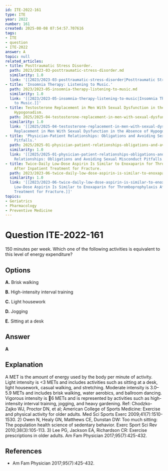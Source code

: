 ```yaml
---
id: ITE-2022-161
type: ITE
year: 2022
number: 161
created: 2025-08-08 07:54:57.707616
tags:
- ITE
- question
- ITE-2022
answer: A
topic: null
related_articles:
- title: Posttraumatic Stress Disorder.
  path: 2023/2023-03-posttraumatic-stress-disorder.md
  similarity: 1.0
  link: '[[2023/2023-03-posttraumatic-stress-disorder|Posttraumatic Stress Disorder.]]'
- title: 'Insomnia Therapy: Listening to Music.'
  path: 2023/2023-05-insomnia-therapy-listening-to-music.md
  similarity: 1.0
  link: '[[2023/2023-05-insomnia-therapy-listening-to-music|Insomnia Therapy: Listening
    to Music.]]'
- title: Testosterone Replacement in Men With Sexual Dysfunction in the Absence of
    Hypogonadism.
  path: 2025/2025-04-testosterone-replacement-in-men-with-sexual-dysfunction-in-t.md
  similarity: 1.0
  link: '[[2025/2025-04-testosterone-replacement-in-men-with-sexual-dysfunction-in-t|Testosterone
    Replacement in Men With Sexual Dysfunction in the Absence of Hypogonadism.]]'
- title: 'Physician-Patient Relationships: Obligations and Avoiding Sexual Misconduct
    Pitfalls.'
  path: 2025/2025-01-physician-patient-relationships-obligations-and-avoiding-sex.md
  similarity: 1.0
  link: '[[2025/2025-01-physician-patient-relationships-obligations-and-avoiding-sex|Physician-Patient
    Relationships: Obligations and Avoiding Sexual Misconduct Pitfalls.]]'
- title: Twice-Daily Low-Dose Aspirin Is Similar to Enoxaparin for Thromboprophylaxis
    After Inpatient Treatment for Fracture.
  path: 2023/2023-06-twice-daily-low-dose-aspirin-is-similar-to-enoxaparin-for-th.md
  similarity: 1.0
  link: '[[2023/2023-06-twice-daily-low-dose-aspirin-is-similar-to-enoxaparin-for-th|Twice-Daily
    Low-Dose Aspirin Is Similar to Enoxaparin for Thromboprophylaxis After Inpatient
    Treatment for Fracture.]]'
topics:
- Geriatrics
- Pharmacology
- Preventive Medicine
---
```


# Question ITE-2022-161

150 minutes per week. Which one of the following activities is equivalent to this level of energy expenditure?

## Options

**A.** Brisk walking

**B.** High-intensity interval training

**C.** Light housework

**D.** Jogging

**E.** Sitting at a desk

## Answer

**A**

## Explanation

A MET is the amount of energy used by the body per minute of activity. Light intensity is <3 METs and
includes activities such as sitting at a desk, light housework, casual walking, and stretching. Moderate
intensity is 3.0–5.9 METs and includes brisk walking, water aerobics, and ballroom dancing. Vigorous
intensity is 6 METs and is represented by activities such as high-intensity interval training, jogging, and
heavy gardening.
Ref: Chodzko-Zajko WJ, Proctor DN, et al; American College of Sports Medicine: Exercise and physical activity for older
adults. Med Sci Sports Exerc  2009;41(7):1510-1530. 2) Owen N, Healy GN, Matthews CE, Dunstan DW: Too much
sitting: The population health science of sedentary behavior. Exerc Sport Sci Rev  2010;38(3):105-113. 3) Lee PG, Jackson
EA, Richardson CR: Exercise prescriptions in older adults. Am Fam Physician  2017;95(7):425-432.

## References

- Am Fam Physician  2017;95(7):425-432.
